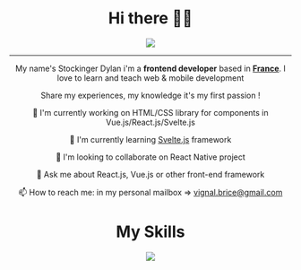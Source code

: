 <div style="text-align:center;margin:auto;">
  <h1 style="text-align:center;">Hi there 👋😄</h1>
  <img src='https://media.giphy.com/media/cNfIqjpCY1zqfaLmd8/giphy.gif' />
  <hr/>
  <p>My name's Stockinger Dylan i'm a <b>frontend developer</b> based in <b><u>France</u></b>. I love to learn and teach web & mobile development</p>
  <p>Share my experiences, my knowledge it's my first passion !</p>
  
   <p>🔭 I'm currently working on HTML/CSS library for components in Vue.js/React.js/Svelte.js</p>
   <p>🌱 I'm currently learning <a href="https://svelte.dev/">Svelte.js</a> framework</p>
   <p>👯 I'm looking to collaborate on React Native project</p>
   <p>💬 Ask me about React.js, Vue.js or other front-end framework</p>
   <p>📫 How to reach me: in my personal mailbox => <a href="mailto:pro.stockinger@gmail.com">vignal.brice@gmail.com</a></p>
   
   <h1>My Skills</h1>
   <img src='https://tutorialzine.com/media/2016/12/frontend.jpg' />
 </div>
<!--
**vignalbrice/vignalbrice** is a ✨ _special_ ✨ repository because its `README.md` (this file) appears on your GitHub profile.
Here are some ideas to get you started:
- 🔭 I’m currently working on ...
- 🌱 I’m currently learning ...
- 👯 I’m looking to collaborate on ...
- 🤔 I’m looking for help with ...
- 💬 Ask me about ...
- 📫 How to reach me: ...
- 😄 Pronouns: ...
- ⚡ Fun fact: ...
-->
